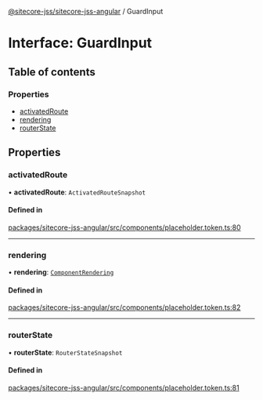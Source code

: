 [@sitecore-jss/sitecore-jss-angular](../README.md) / GuardInput

# Interface: GuardInput

## Table of contents

### Properties

- [activatedRoute](GuardInput.md#activatedroute)
- [rendering](GuardInput.md#rendering)
- [routerState](GuardInput.md#routerstate)

## Properties

### activatedRoute

• **activatedRoute**: `ActivatedRouteSnapshot`

#### Defined in

[packages/sitecore-jss-angular/src/components/placeholder.token.ts:80](https://github.com/Sitecore/jss/blob/6903eb368/packages/sitecore-jss-angular/src/components/placeholder.token.ts#L80)

___

### rendering

• **rendering**: [`ComponentRendering`](ComponentRendering.md)

#### Defined in

[packages/sitecore-jss-angular/src/components/placeholder.token.ts:82](https://github.com/Sitecore/jss/blob/6903eb368/packages/sitecore-jss-angular/src/components/placeholder.token.ts#L82)

___

### routerState

• **routerState**: `RouterStateSnapshot`

#### Defined in

[packages/sitecore-jss-angular/src/components/placeholder.token.ts:81](https://github.com/Sitecore/jss/blob/6903eb368/packages/sitecore-jss-angular/src/components/placeholder.token.ts#L81)
